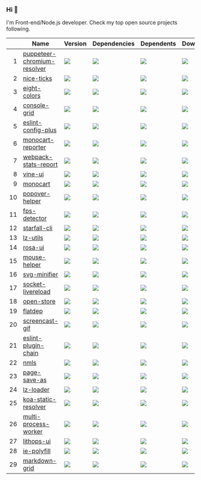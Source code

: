 ### Hi 👋

I'm Front-end/Node.js developer. Check my top open source projects following.

|   |Name                          |Version|Dependencies|Dependents|Downloads|
|--:|------------------------------|-------|------------|----------|---------|
|  1|[puppeteer-chromium-resolver](https://github.com/cenfun/puppeteer-chromium-resolver)|[![](https://img.shields.io/npm/v/puppeteer-chromium-resolver)](https://www.npmjs.com/package/puppeteer-chromium-resolver)|[![](https://img.shields.io/librariesio/github/cenfun/puppeteer-chromium-resolver)](https://github.com/cenfun/puppeteer-chromium-resolver/network/dependencies)|[![](https://badgen.net/github/dependents-repo/cenfun/puppeteer-chromium-resolver)](https://github.com/cenfun/puppeteer-chromium-resolver/network/dependents)|[![](https://badgen.net/npm/dt/puppeteer-chromium-resolver)](https://www.npmjs.com/package/puppeteer-chromium-resolver)|
|  2|[nice-ticks](https://github.com/cenfun/nice-ticks)|[![](https://img.shields.io/npm/v/nice-ticks)](https://www.npmjs.com/package/nice-ticks)|[![](https://img.shields.io/librariesio/github/cenfun/nice-ticks)](https://github.com/cenfun/nice-ticks/network/dependencies)|[![](https://badgen.net/github/dependents-repo/cenfun/nice-ticks)](https://github.com/cenfun/nice-ticks/network/dependents)|[![](https://badgen.net/npm/dt/nice-ticks)](https://www.npmjs.com/package/nice-ticks)|
|  3|[eight-colors](https://github.com/cenfun/eight-colors)|[![](https://img.shields.io/npm/v/eight-colors)](https://www.npmjs.com/package/eight-colors)|[![](https://img.shields.io/librariesio/github/cenfun/eight-colors)](https://github.com/cenfun/eight-colors/network/dependencies)|[![](https://badgen.net/github/dependents-repo/cenfun/eight-colors)](https://github.com/cenfun/eight-colors/network/dependents)|[![](https://badgen.net/npm/dt/eight-colors)](https://www.npmjs.com/package/eight-colors)|
|  4|[console-grid](https://github.com/cenfun/console-grid)|[![](https://img.shields.io/npm/v/console-grid)](https://www.npmjs.com/package/console-grid)|[![](https://img.shields.io/librariesio/github/cenfun/console-grid)](https://github.com/cenfun/console-grid/network/dependencies)|[![](https://badgen.net/github/dependents-repo/cenfun/console-grid)](https://github.com/cenfun/console-grid/network/dependents)|[![](https://badgen.net/npm/dt/console-grid)](https://www.npmjs.com/package/console-grid)|
|  5|[eslint-config-plus](https://github.com/cenfun/eslint-config-plus)|[![](https://img.shields.io/npm/v/eslint-config-plus)](https://www.npmjs.com/package/eslint-config-plus)|[![](https://img.shields.io/librariesio/github/cenfun/eslint-config-plus)](https://github.com/cenfun/eslint-config-plus/network/dependencies)|[![](https://badgen.net/github/dependents-repo/cenfun/eslint-config-plus)](https://github.com/cenfun/eslint-config-plus/network/dependents)|[![](https://badgen.net/npm/dt/eslint-config-plus)](https://www.npmjs.com/package/eslint-config-plus)|
|  6|[monocart-reporter](https://github.com/cenfun/monocart-reporter)|[![](https://img.shields.io/npm/v/monocart-reporter)](https://www.npmjs.com/package/monocart-reporter)|[![](https://img.shields.io/librariesio/github/cenfun/monocart-reporter)](https://github.com/cenfun/monocart-reporter/network/dependencies)|[![](https://badgen.net/github/dependents-repo/cenfun/monocart-reporter)](https://github.com/cenfun/monocart-reporter/network/dependents)|[![](https://badgen.net/npm/dt/monocart-reporter)](https://www.npmjs.com/package/monocart-reporter)|
|  7|[webpack-stats-report](https://github.com/cenfun/webpack-stats-report)|[![](https://img.shields.io/npm/v/webpack-stats-report)](https://www.npmjs.com/package/webpack-stats-report)|[![](https://img.shields.io/librariesio/github/cenfun/webpack-stats-report)](https://github.com/cenfun/webpack-stats-report/network/dependencies)|[![](https://badgen.net/github/dependents-repo/cenfun/webpack-stats-report)](https://github.com/cenfun/webpack-stats-report/network/dependents)|[![](https://badgen.net/npm/dt/webpack-stats-report)](https://www.npmjs.com/package/webpack-stats-report)|
|  8|[vine-ui](https://github.com/cenfun/vine-ui)|[![](https://img.shields.io/npm/v/vine-ui)](https://www.npmjs.com/package/vine-ui)|[![](https://img.shields.io/librariesio/github/cenfun/vine-ui)](https://github.com/cenfun/vine-ui/network/dependencies)|[![](https://badgen.net/github/dependents-repo/cenfun/vine-ui)](https://github.com/cenfun/vine-ui/network/dependents)|[![](https://badgen.net/npm/dt/vine-ui)](https://www.npmjs.com/package/vine-ui)|
|  9|[monocart](https://github.com/cenfun/monocart)|[![](https://img.shields.io/npm/v/monocart)](https://www.npmjs.com/package/monocart)|[![](https://img.shields.io/librariesio/github/cenfun/monocart)](https://github.com/cenfun/monocart/network/dependencies)|[![](https://badgen.net/github/dependents-repo/cenfun/monocart)](https://github.com/cenfun/monocart/network/dependents)|[![](https://badgen.net/npm/dt/monocart)](https://www.npmjs.com/package/monocart)|
| 10|[popover-helper](https://github.com/cenfun/popover-helper)|[![](https://img.shields.io/npm/v/popover-helper)](https://www.npmjs.com/package/popover-helper)|[![](https://img.shields.io/librariesio/github/cenfun/popover-helper)](https://github.com/cenfun/popover-helper/network/dependencies)|[![](https://badgen.net/github/dependents-repo/cenfun/popover-helper)](https://github.com/cenfun/popover-helper/network/dependents)|[![](https://badgen.net/npm/dt/popover-helper)](https://www.npmjs.com/package/popover-helper)|
| 11|[fps-detector](https://github.com/cenfun/fps-detector)|[![](https://img.shields.io/npm/v/fps-detector)](https://www.npmjs.com/package/fps-detector)|[![](https://img.shields.io/librariesio/github/cenfun/fps-detector)](https://github.com/cenfun/fps-detector/network/dependencies)|[![](https://badgen.net/github/dependents-repo/cenfun/fps-detector)](https://github.com/cenfun/fps-detector/network/dependents)|[![](https://badgen.net/npm/dt/fps-detector)](https://www.npmjs.com/package/fps-detector)|
| 12|[starfall-cli](https://github.com/cenfun/starfall-cli)|[![](https://img.shields.io/npm/v/starfall-cli)](https://www.npmjs.com/package/starfall-cli)|[![](https://img.shields.io/librariesio/github/cenfun/starfall-cli)](https://github.com/cenfun/starfall-cli/network/dependencies)|[![](https://badgen.net/github/dependents-repo/cenfun/starfall-cli)](https://github.com/cenfun/starfall-cli/network/dependents)|[![](https://badgen.net/npm/dt/starfall-cli)](https://www.npmjs.com/package/starfall-cli)|
| 13|[lz-utils](https://github.com/cenfun/lz-utils)|[![](https://img.shields.io/npm/v/lz-utils)](https://www.npmjs.com/package/lz-utils)|[![](https://img.shields.io/librariesio/github/cenfun/lz-utils)](https://github.com/cenfun/lz-utils/network/dependencies)|[![](https://badgen.net/github/dependents-repo/cenfun/lz-utils)](https://github.com/cenfun/lz-utils/network/dependents)|[![](https://badgen.net/npm/dt/lz-utils)](https://www.npmjs.com/package/lz-utils)|
| 14|[rosa-ui](https://github.com/cenfun/rosa-ui)|[![](https://img.shields.io/npm/v/rosa-ui)](https://www.npmjs.com/package/rosa-ui)|[![](https://img.shields.io/librariesio/github/cenfun/rosa-ui)](https://github.com/cenfun/rosa-ui/network/dependencies)|[![](https://badgen.net/github/dependents-repo/cenfun/rosa-ui)](https://github.com/cenfun/rosa-ui/network/dependents)|[![](https://badgen.net/npm/dt/rosa-ui)](https://www.npmjs.com/package/rosa-ui)|
| 15|[mouse-helper](https://github.com/cenfun/mouse-helper)|[![](https://img.shields.io/npm/v/mouse-helper)](https://www.npmjs.com/package/mouse-helper)|[![](https://img.shields.io/librariesio/github/cenfun/mouse-helper)](https://github.com/cenfun/mouse-helper/network/dependencies)|[![](https://badgen.net/github/dependents-repo/cenfun/mouse-helper)](https://github.com/cenfun/mouse-helper/network/dependents)|[![](https://badgen.net/npm/dt/mouse-helper)](https://www.npmjs.com/package/mouse-helper)|
| 16|[svg-minifier](https://github.com/cenfun/svg-minifier)|[![](https://img.shields.io/npm/v/svg-minifier)](https://www.npmjs.com/package/svg-minifier)|[![](https://img.shields.io/librariesio/github/cenfun/svg-minifier)](https://github.com/cenfun/svg-minifier/network/dependencies)|[![](https://badgen.net/github/dependents-repo/cenfun/svg-minifier)](https://github.com/cenfun/svg-minifier/network/dependents)|[![](https://badgen.net/npm/dt/svg-minifier)](https://www.npmjs.com/package/svg-minifier)|
| 17|[socket-livereload](https://github.com/cenfun/socket-livereload)|[![](https://img.shields.io/npm/v/socket-livereload)](https://www.npmjs.com/package/socket-livereload)|[![](https://img.shields.io/librariesio/github/cenfun/socket-livereload)](https://github.com/cenfun/socket-livereload/network/dependencies)|[![](https://badgen.net/github/dependents-repo/cenfun/socket-livereload)](https://github.com/cenfun/socket-livereload/network/dependents)|[![](https://badgen.net/npm/dt/socket-livereload)](https://www.npmjs.com/package/socket-livereload)|
| 18|[open-store](https://github.com/cenfun/open-store)|[![](https://img.shields.io/npm/v/open-store)](https://www.npmjs.com/package/open-store)|[![](https://img.shields.io/librariesio/github/cenfun/open-store)](https://github.com/cenfun/open-store/network/dependencies)|[![](https://badgen.net/github/dependents-repo/cenfun/open-store)](https://github.com/cenfun/open-store/network/dependents)|[![](https://badgen.net/npm/dt/open-store)](https://www.npmjs.com/package/open-store)|
| 19|[flatdep](https://github.com/cenfun/flatdep)|[![](https://img.shields.io/npm/v/flatdep)](https://www.npmjs.com/package/flatdep)|[![](https://img.shields.io/librariesio/github/cenfun/flatdep)](https://github.com/cenfun/flatdep/network/dependencies)|[![](https://badgen.net/github/dependents-repo/cenfun/flatdep)](https://github.com/cenfun/flatdep/network/dependents)|[![](https://badgen.net/npm/dt/flatdep)](https://www.npmjs.com/package/flatdep)|
| 20|[screencast-gif](https://github.com/cenfun/screencast-gif)|[![](https://img.shields.io/npm/v/screencast-gif)](https://www.npmjs.com/package/screencast-gif)|[![](https://img.shields.io/librariesio/github/cenfun/screencast-gif)](https://github.com/cenfun/screencast-gif/network/dependencies)|[![](https://badgen.net/github/dependents-repo/cenfun/screencast-gif)](https://github.com/cenfun/screencast-gif/network/dependents)|[![](https://badgen.net/npm/dt/screencast-gif)](https://www.npmjs.com/package/screencast-gif)|
| 21|[eslint-plugin-chain](https://github.com/cenfun/eslint-plugin-chain)|[![](https://img.shields.io/npm/v/eslint-plugin-chain)](https://www.npmjs.com/package/eslint-plugin-chain)|[![](https://img.shields.io/librariesio/github/cenfun/eslint-plugin-chain)](https://github.com/cenfun/eslint-plugin-chain/network/dependencies)|[![](https://badgen.net/github/dependents-repo/cenfun/eslint-plugin-chain)](https://github.com/cenfun/eslint-plugin-chain/network/dependents)|[![](https://badgen.net/npm/dt/eslint-plugin-chain)](https://www.npmjs.com/package/eslint-plugin-chain)|
| 22|[nmls](https://github.com/cenfun/nmls)|[![](https://img.shields.io/npm/v/nmls)](https://www.npmjs.com/package/nmls)|[![](https://img.shields.io/librariesio/github/cenfun/nmls)](https://github.com/cenfun/nmls/network/dependencies)|[![](https://badgen.net/github/dependents-repo/cenfun/nmls)](https://github.com/cenfun/nmls/network/dependents)|[![](https://badgen.net/npm/dt/nmls)](https://www.npmjs.com/package/nmls)|
| 23|[page-save-as](https://github.com/cenfun/page-save-as)|[![](https://img.shields.io/npm/v/page-save-as)](https://www.npmjs.com/package/page-save-as)|[![](https://img.shields.io/librariesio/github/cenfun/page-save-as)](https://github.com/cenfun/page-save-as/network/dependencies)|[![](https://badgen.net/github/dependents-repo/cenfun/page-save-as)](https://github.com/cenfun/page-save-as/network/dependents)|[![](https://badgen.net/npm/dt/page-save-as)](https://www.npmjs.com/package/page-save-as)|
| 24|[lz-loader](https://github.com/cenfun/lz-loader)|[![](https://img.shields.io/npm/v/lz-loader)](https://www.npmjs.com/package/lz-loader)|[![](https://img.shields.io/librariesio/github/cenfun/lz-loader)](https://github.com/cenfun/lz-loader/network/dependencies)|[![](https://badgen.net/github/dependents-repo/cenfun/lz-loader)](https://github.com/cenfun/lz-loader/network/dependents)|[![](https://badgen.net/npm/dt/lz-loader)](https://www.npmjs.com/package/lz-loader)|
| 25|[koa-static-resolver](https://github.com/cenfun/koa-static-resolver)|[![](https://img.shields.io/npm/v/koa-static-resolver)](https://www.npmjs.com/package/koa-static-resolver)|[![](https://img.shields.io/librariesio/github/cenfun/koa-static-resolver)](https://github.com/cenfun/koa-static-resolver/network/dependencies)|[![](https://badgen.net/github/dependents-repo/cenfun/koa-static-resolver)](https://github.com/cenfun/koa-static-resolver/network/dependents)|[![](https://badgen.net/npm/dt/koa-static-resolver)](https://www.npmjs.com/package/koa-static-resolver)|
| 26|[multi-process-worker](https://github.com/cenfun/multi-process-worker)|[![](https://img.shields.io/npm/v/multi-process-worker)](https://www.npmjs.com/package/multi-process-worker)|[![](https://img.shields.io/librariesio/github/cenfun/multi-process-worker)](https://github.com/cenfun/multi-process-worker/network/dependencies)|[![](https://badgen.net/github/dependents-repo/cenfun/multi-process-worker)](https://github.com/cenfun/multi-process-worker/network/dependents)|[![](https://badgen.net/npm/dt/multi-process-worker)](https://www.npmjs.com/package/multi-process-worker)|
| 27|[lithops-ui](https://github.com/cenfun/lithops-ui)|[![](https://img.shields.io/npm/v/lithops-ui)](https://www.npmjs.com/package/lithops-ui)|[![](https://img.shields.io/librariesio/github/cenfun/lithops-ui)](https://github.com/cenfun/lithops-ui/network/dependencies)|[![](https://badgen.net/github/dependents-repo/cenfun/lithops-ui)](https://github.com/cenfun/lithops-ui/network/dependents)|[![](https://badgen.net/npm/dt/lithops-ui)](https://www.npmjs.com/package/lithops-ui)|
| 28|[ie-polyfill](https://github.com/cenfun/ie-polyfill)|[![](https://img.shields.io/npm/v/ie-polyfill)](https://www.npmjs.com/package/ie-polyfill)|[![](https://img.shields.io/librariesio/github/cenfun/ie-polyfill)](https://github.com/cenfun/ie-polyfill/network/dependencies)|[![](https://badgen.net/github/dependents-repo/cenfun/ie-polyfill)](https://github.com/cenfun/ie-polyfill/network/dependents)|[![](https://badgen.net/npm/dt/ie-polyfill)](https://www.npmjs.com/package/ie-polyfill)|
| 29|[markdown-grid](https://github.com/cenfun/markdown-grid)|[![](https://img.shields.io/npm/v/markdown-grid)](https://www.npmjs.com/package/markdown-grid)|[![](https://img.shields.io/librariesio/github/cenfun/markdown-grid)](https://github.com/cenfun/markdown-grid/network/dependencies)|[![](https://badgen.net/github/dependents-repo/cenfun/markdown-grid)](https://github.com/cenfun/markdown-grid/network/dependents)|[![](https://badgen.net/npm/dt/markdown-grid)](https://www.npmjs.com/package/markdown-grid)|